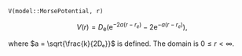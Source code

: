 `V(model::MorsePotential, r)`

$$
V(r) = D_\mathrm{e} \left( \mathrm{e}^{-2a(r-r_e)} - 2\mathrm{e}^{-a(r-r_e)} \right),
$$

where $a = \sqrt{\frac{k}{2Dₑ}}$ is defined. The domain is $0\leq r \lt \infty$.
